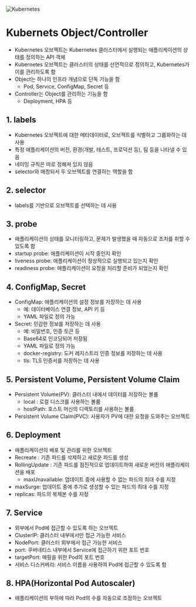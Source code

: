 ![Kubernetes](https://github.com/user-attachments/assets/3ec2d35d-184a-480a-878f-1f89f9547880)

# Kubernets Object/Controller
- Kubernetes 오브젝트는 Kubernetes 클러스터에서 실행되는 애플리케이션의 상태를 정의하는 API 객체
- Kubernetes 오브젝트는 클러스터의 상태를 선언적으로 정의하고, Kubernetes가 이를 관리하도록 함
- Object는 하나의 인프라 개념으로 단독 기능을 함
  - Pod, Service, ConfigMap, Secret 등
- Controller는 Object를 관리하는 기능을 함
  - Deployment, HPA 등

## 1. labels
- Kubernetes 오브젝트에 대한 메타데이터로, 오브젝트를 식별하고 그룹화하는 데 사용
- 특정 애플리케이션의 버전, 환경(개발, 테스트, 프로덕션 등), 팀 등을 나타낼 수 있음
- 네이밍 규칙은 따로 정해져 있지 않음
- selector와 매칭되서 두 오브젝트를 연결하는 역할을 함

## 2. selector
- labels를 기반으로 오브젝트를 선택하는 데 사용

## 3. probe
- 애플리케이션의 상태를 모니터링하고, 문제가 발생했을 때 자동으로 조치를 취할 수 있도록 함
- startup probe: 애플리케이션이 시작 중인지 확인
- liveness probe: 애플리케이션이 정상적으로 실행되고 있는지 확인
- readiness probe: 애플리케이션이 요청을 처리할 준비가 되었는지 확인

## 4. ConfigMap, Secret
- ConfigMap: 애플리케이션의 설정 정보를 저장하는 데 사용
  - 예: 데이터베이스 연결 정보, API 키 등
  - YAML 파일로 정의 가능
- Secret: 민감한 정보를 저장하는 데 사용
  - 예: 비밀번호, 인증 토큰 등
  - Base64로 인코딩되어 저장됨
  - YAML 파일로 정의 가능
  - docker-registry: 도커 레지스트리 인증 정보를 저장하는 데 사용
  - tls: TLS 인증서를 저장하는 데 사용

## 5. Persistent Volume, Persistent Volume Claim
- Persistent Volume(PV): 클러스터 내에서 데이터를 저장하는 볼륨
  - local : 로컬 디스크를 사용하는 볼륨
  - hostPath: 호스트 머신의 디렉토리를 사용하는 볼륨
- Persistent Volume Claim(PVC): 사용자가 PV에 대한 요청을 도와주는 오브젝트

## 6. Deployment
- 애플리케이션의 배포 및 관리를 위한 오브젝트
- Recreate : 기존 파드를 삭제하고 새로운 파드를 생성
- RollingUpdate : 기존 파드를 점진적으로 업데이트하여 새로운 버전의 애플리케이션을 배포
  - maxUnavailable: 업데이트 중에 사용할 수 없는 파드의 최대 수를 지정
- maxSurge: 업데이트 중에 추가로 생성할 수 있는 파드의 최대 수를 지정
- replicas: 파드의 복제본 수를 지정

## 7. Service
- 외부에서 Pod에 접근할 수 있도록 하는 오브젝트
- ClusterIP: 클러스터 내부에서만 접근 가능한 서비스
- NodePort: 클러스터 외부에서 접근 가능한 서비스
- port: 쿠버네티스 내부에서 Service에 접근하기 위한 포트 번호
- targetPort: 매핑을 위한 Pod의 포트 번호
- 서비스 디스커버리: 서비스 이름을 사용하여 Pod에 접근할 수 있도록 함

## 8. HPA(Horizontal Pod Autoscaler)
- 애플리케이션의 부하에 따라 Pod의 수를 자동으로 조정하는 오브젝트